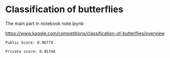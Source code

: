 # Classification of butterflies


The main part in notebook note.ipynb


https://www.kaggle.com/competitions/classification-of-butterflies/overview

```
Public Score: 0.96774

Private score: 0.95744
```
